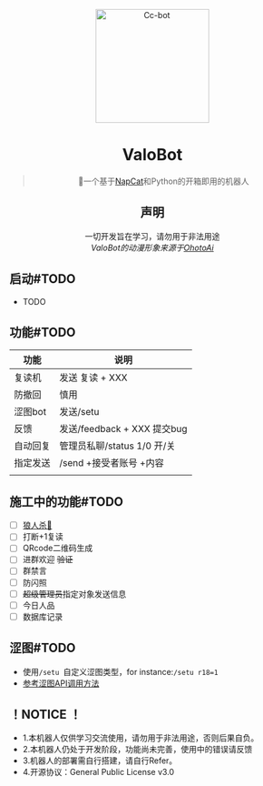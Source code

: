 <p align="center">
  <a href="https://www.pixiv.net/artworks/93066887">
    <img src="https://raw.githubusercontent.com/BlingCc233/go-cqhttp-ccbot/main/OtoAi.png" width="200" height="200" alt="Cc-bot">
  </a>
</p>

<div align="center">
  
# ValoBot
> 🤖一个基于<a href="https://github.com/NapNeko/NapCatQQ">NapCat</a>和Python的开箱即用的机器人

<p align="center">
<!--
  <a href="https://github.com/BlingCc233/go-cqhttp-ccbot/releases">
    <img src="https://img.shields.io/github/v/release/BlingCc233/go-cqhttp-ccbot?color=blueviolet&include_prereleases&style=for-the-badge" alt="release">
  </a>
-->
</p>

## 声明
一切开发旨在学习，请勿用于非法用途
  <br/>
_ValoBot的动漫形象来源于[OhotoAi](https://wonder-egg-priority.com/character/ai/)_
</div>

## 启动#TODO

- TODO

## 功能#TODO

| 功能        | 说明                      |
| ---------- |-------------------------|
| 复读机      | 发送 复读 + XXX             |
| 防撤回      | 慎用                      |
| 涩图bot     | 发送/setu                 |
| 反馈        | 发送/feedback + XXX 提交bug |
| 自动回复     | 管理员私聊/status 1/0 开/关    |
| 指定发送     | /send +接受者账号 +内容        |
|      |                         |

## 施工中的功能#TODO
- [ ] [狼人杀🐺](https://github.com/HUZHU-TEAM/Wolf-game "狼人杀")
- [ ] 打断+1复读
- [ ] QRcode二维码生成
- [ ] 进群欢迎 ~~验证~~
- [ ] 群禁言
- [ ] 防闪照
- [ ] ~~超级管理员~~指定对象发送信息
- [ ] 今日人品
- [ ] 数据库记录

## 涩图#TODO
- 使用`/setu `自定义涩图类型，for instance:`/setu r18=1`
- <a href="https://api.lolicon.app/#/">参考涩图API调用方法</a>

## ！NOTICE ！
- 1.本机器人仅供学习交流使用，请勿用于非法用途，否则后果自负。
- 2.本机器人仍处于开发阶段，功能尚未完善，使用中的错误请反馈
- 3.机器人的部署需自行搭建，请自行Refer。
- 4.开源协议：General Public License v3.0